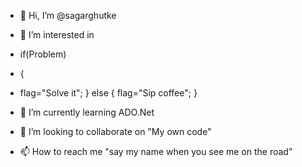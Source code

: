 - 👋 Hi, I’m @sagarghutke
- 👀 I’m interested in 
- if(Problem)
- {
-   flag="Solve it";
  }
  else
{
  flag="Sip coffee";
}
   
- 🌱 I’m currently learning ADO.Net
- 💞️ I’m looking to collaborate on "My own code"
- 📫 How to reach me "say my name when you see me on the road"

<!---
sagarghutke/sagarghutke is a ✨ special ✨ repository because its `README.md` (this file) appears on your GitHub profile.
You can click the Preview link to take a look at your changes.
--->
